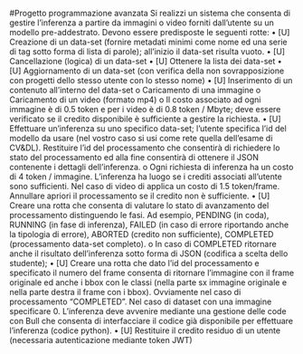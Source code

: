 #Progetto programmazione avanzata
Si realizzi un sistema che consenta di gestire l’inferenza a partire da immagini o video forniti dall’utente su un modello pre-addestrato. Devono essere predisposte le seguenti rotte:
•	[U] Creazione di un data-set (fornire metadati minimi come nome ed una serie di tag sotto forma di lista di parole); all’inizio il data-set risulta vuoto.
•	[U] Cancellazione (logica) di un data-set
•	[U] Ottenere la lista dei data-set
•	[U] Aggiornamento di un data-set (con verifica della non sovrapposizione con progetti dello stesso utente con lo stesso nome)
•	[U] Inserimento di un contenuto all’interno del data-set
o	Caricamento di una immagine
o	Caricamento di un video (formato mp4)
o	Il costo associato ad ogni immagine è di 0.5 token e per i video è di 0.8 token / Mbyte; deve essere verificato se il credito disponibile è sufficiente a gestire la richiesta.
•	[U] Effettuare un’inferenza su uno specifico data-set; l’utente specifica l’id del modello da usare (nel vostro caso si usi come rete quella dell’esame di CV&DL). Restituire l’id del processamento che consentirà di richiedere lo stato del processamento ed alla fine consentirà di ottenere il JSON contenente i dettagli dell’inferenza.
o	Ogni richiesta di inferenza ha un costo di 4 token / immagine. L’inferenza ha luogo se i crediti associati all’utente sono sufficienti. Nel caso di video di applica un costo di 1.5 token/frame. Annullare apriori il processamento se il credito non è sufficiente.
•	[U] Creare una rotta che consenta di valutare lo stato di avanzamento del processamento distinguendo le fasi. Ad esempio, PENDING (in coda), RUNNING (in fase di inferenza), FAILED (in caso di errore riportando anche la tipologia di errore), ABORTED (credito non sufficiente), COMPLETED (processamento data-set completo).
o	In caso di COMPLETED ritornare anche il risultato dell’inferenza sotto forma di JSON (codifica a scelta dello studente);
•	[U] Creare una rotta che dato l’id del processamento e specificato il numero del frame consenta di ritornare l’immagine con il frame originale ed anche i bbox con le classi (nella parte sx immagine originale e nella parte destra il frame con i bbox). Ovviamente nel caso di processamento “COMPLETED”. Nel caso di dataset con una immagine specificare 0.
L’inferenza deve avvenire mediante una gestione delle code con Bull che consenta di interfacciare il codice già disponibile per effettuare l’inferenza (codice python).
•	[U] Restituire il credito residuo di un utente (necessaria autenticazione mediante token JWT)
